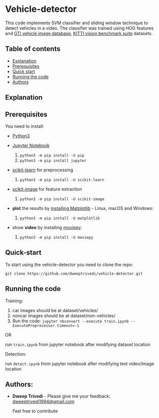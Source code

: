 # Vehicle-detector
This code implements SVM classifier and sliding window technique to detect vehicles in a video. The classifier was trained using HOG features and [GTI vehicle image database](http://www.gti.ssr.upm.es/data/Vehicle_database.html), [KITTI vision benchmark suite](http://www.cvlibs.net/datasets/kitti/) datasets.


## Table of contents

- [Explanation](#explanation)
- [Prerequisites](#prerequisites)
- [Quick start](#quick-start)
- [Running the code](#running-the-code)
- [Authors](#authors)

## Explanation


## Prerequisites

You need to install:
- [Python3](https://www.python.org/downloads/)

- [Jupyter Notebook](http://jupyter.org/install/)
    1. `python3 -m pip install -U pip`  
    2.  `python3 -m pip install jupyter`

- [scikit-learn](http://scikit-learn.org/stable/install.html) for preprocessing
    1.  `python3 -m pip install -U scikit-learn`

- [scikit-image](https://scikit-image.org/download.html) for feature extraction
    1.  `python3 -m pip install -U scikit-image`

- **plot** the results by [installing Matplotlib](https://matplotlib.org/users/installing.html) - Linux, macOS and Windows:
    1.  `python3 -m pip install -U matplotlib`
-  show **video** by installing [moviepy](https://zulko.github.io/moviepy/install.html):
    1. `python3 -m pip install -U moviepy`

## Quick-start
To start using the vehicle-detector you need to clone the repo:

```
git clone https://github.com/dweeptrivedi/vehicle-detector.git
```

## Running the code

Training:

  1. car images should be at dataset/vehicles/
  2. noncar images should be at dataset/non-vehicles/
  3. Run the code:
         ```
         jupyter nbconvert --execute train.ipynb --ExecutePreprocessor.timeout=-1
         ```
         
  OR
         
  run `train.ipynb` from jupyter notebook after modifying dataset location

Detection:

run `detect.ipynb` from jupyter notebook after modifying test video/image location

## Authors:
* **Dweep Trivedi** - Please give me your feedback: dweeptrivedi1994@gmail.com

    Feel free to contribute
